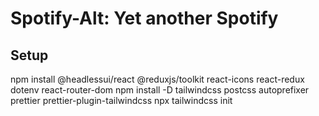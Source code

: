 # Spotify-Alt: Yet another Spotify

## Setup

npm install @headlessui/react @reduxjs/toolkit react-icons react-redux dotenv react-router-dom
npm install -D tailwindcss postcss autoprefixer prettier prettier-plugin-tailwindcss
npx tailwindcss init

